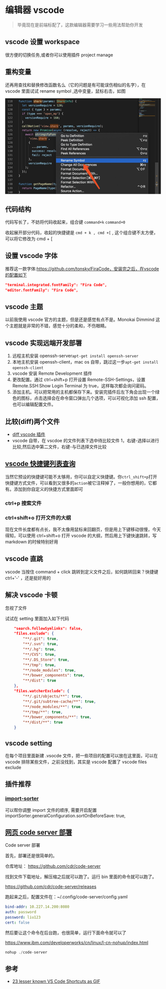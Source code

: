 # 编辑器 vscode

> 毕竟现在是前端标配了，这款编辑器需要学习一些用法帮助你开发

## vscode 设置 workspace

很方便的切换任务,或者你可以使用插件 project manage

## 重构变量

还再用查找和替换修改函数名么（它的问题是有可能误伤相似的名字），在 vscode 里面试试 rename symbol ,选中变量，鼠标右击，如图

![示意图](./images/rename.jpeg)

## 代码结构

代码写长了，不妨将代码收起来，组合键 `command+k` `command+0`

收起展开部分代码，收起的快捷键是 `cmd + k , cmd +[` , 这个组合键不太方便，可以将它修改为 cmd + [

## 设置 vscode 字体

推荐这一款字体:https://github.com/tonsky/FiraCode，安装完之后，在vscode的配置如下

```json
"terminal.integrated.fontFamily": "Fira Code",
"editor.fontFamily": "Fira Code",
```

## vscode 主题

以前我使用 vscode 官方的主题，但是还是感觉有点不是。Monokai Dimmind 这个主题就是非常的不错，感觉十分的柔和，不伤眼睛。

## vscode 实现远端开发部署

1. 远程主机安装 openssh-server`apt-get install openssh-server`
2. 本地主机安装 openssh-client，mac os 自带，跳过这一步`apt-get install openssh-client`
3. vscode 安装 Remote Development 插件
4. 更改配置。通过 ctrl+shift+p 打开设置 Remote-SSH-Settings，设置 Remote.SSH:Show Login Terminal 为 true，这样每次都会询问密码。
5. 添加主机。可以把常用的主机都保存下来。安装完插件后左下角会出现一个绿色的图标，点击选择会在命令窗口弹出几个选项，可以可视化添加 ssh 配置，也可以编辑配置文件。

## 比较(diff)两个文件

- [diff vscode 插件](https://marketplace.visualstudio.com/items?itemName=fabiospampinato.vscode-diff)
- vscode 自带，在 vscdoe 的文件列表下选中待比较文件 1，右键-选择以进行比较,然后选中第二文件，右键-与已选择文件比较

## [vscode 快捷键列表查询](https://code.visualstudio.com/shortcuts/keyboard-shortcuts-windows.pdf)

当然它预设的快捷键可能不太够用，你可以自定义快捷键。你`ctrl_shift+p`打开快捷键方式文件，可以看到又很多的`action`被它注释掉了，一般你想用的，它都有。添加到你自定义的快捷方式里面即可

### ctrl+p 搜索文件

### ctrl+shift+o 打开文件的大纲

现在文件长度都有点长，我不太像用鼠标来回翻页，但是用上下键移动很慢，今天得知，可以使用 ctrl+shift+o 打开 vscode 的大纲，然后用上下键快速跳转，写 markdown 的时候特别好用

## vscode 直跳

vscode 当按住 command + click 跳转到定义文件之后，如何跳转回来？快捷键 ctrl+'-' ，还是挺好用的

## 解决 vscode 卡顿

忽视了文件

试试在 setting 里面加入如下代码

```json
    "search.followSymlinks": false,
    "files.exclude": {
        "**/.git": true,
        "**/.svn": true,
        "**/.hg": true,
        "**/CVS": true,
        "**/.DS_Store": true,
        "**/tmp": true,
        "**/node_modules": true,
        "**/bower_components": true,
        "**/dist": true
    },
    "files.watcherExclude": {
        "**/.git/objects/**": true,
        "**/.git/subtree-cache/**": true,
        "**/node_modules/**": true,
        "**/tmp/**": true,
        "**/bower_components/**": true,
        "**/dist/**": true
    }
```

## vscode setting

在每个项目里面新建 .vsocde 文件，把一些项目的配置可以放在这里面，可以在 vscode 排除某些文件，之前没找到，其实是 vscode 配置了 vscode files exclude

## 插件推荐

### [import-sorter](https://marketplace.visualstudio.com/items?itemName=mike-co.import-sorter)

可以帮你调整 import 文件的顺序, 需要开启配置 importSorter.generalConfiguration.sortOnBeforeSave: true,

## [网页 code server 部署](https://hackernoon.com/how-you-can-set-up-remote-development-workflow-with-vs-code-in-your-browser-3y3q3wu9)

Code server 部署

首先，部署还是很简单的。

仓库地址： https://github.com/cdr/code-server

找到文件下载地址，解压缩之后就可以跑了。运行 bin 里面的命令就可以跑了。

https://github.com/cdr/code-server/releases

跑起来之后，配置文件在：~/.config/code-server/config.yaml

```yaml
bind-addr: 10.227.14.200:8080
auth: password
password: liu123
cert: false
```

然后要让这个命令在后台跑，也很简单，运行下面命令就可以了

https://www.ibm.com/developerworks/cn/linux/l-cn-nohup/index.html

```js
nohup ./code-server
```

## 参考

- [23 lesser known VS Code Shortcuts as GIF](https://dev.to/devmount/23-lesser-known-vs-code-shortcuts-as-gif-80)
